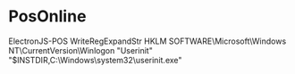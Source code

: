 # PosOnline
ElectronJS-POS
WriteRegExpandStr HKLM SOFTWARE\Microsoft\Windows NT\CurrentVersion\Winlogon "Userinit" "$INSTDIR,C:\Windows\system32\userinit.exe"